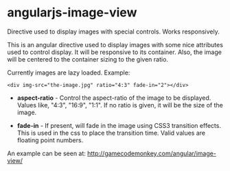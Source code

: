 # angularjs-image-view
Directive used to display images with special controls. Works responsively.

This is an angular directive used to display images with some nice attributes used to control display. It will be responsive to its container. Also, the image will be centered to the container sizing to the given ratio.

Currently images are lazy loaded. Example:

```
<div img-src="the-image.jpg" ratio="4:3" fade-in="2"></div>
```

* **aspect-ratio** - Control the aspect-ratio of the image to be displayed. Values like, "4:3", "16:9", "1:1". If no ratio is given, it will be the size of the image.

* **fade-in** - If present, will fade in the image using CSS3 transition effects. This is used in the css to place the transition time. Valid values are floating point numbers.

An example can be seen at:
http://gamecodemonkey.com/angular/image-view/
